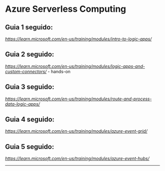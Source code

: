 # Azure Serverless Computing
## Guia 1 seguido:
_https://learn.microsoft.com/en-us/training/modules/intro-to-logic-apps/_

## Guia 2 seguido:
_https://learn.microsoft.com/en-us/training/modules/logic-apps-and-custom-connectors/_ - hands-on

## Guia 3 seguido:
_https://learn.microsoft.com/en-us/training/modules/route-and-process-data-logic-apps/_

## Guia 4 seguido:
_https://learn.microsoft.com/en-us/training/modules/azure-event-grid/_

## Guia 5 seguido:
_https://learn.microsoft.com/en-us/training/modules/azure-event-hubs/_
___
